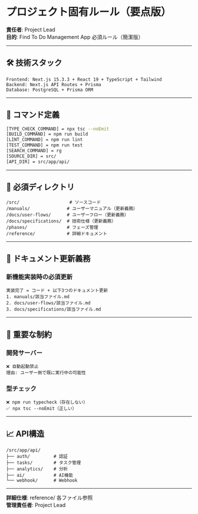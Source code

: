 # プロジェクト固有ルール（要点版）

**責任者**: Project Lead  
**目的**: Find To Do Management App 必須ルール（簡潔版）

---

## 🛠️ 技術スタック

```
Frontend: Next.js 15.3.3 + React 19 + TypeScript + Tailwind
Backend: Next.js API Routes + Prisma
Database: PostgreSQL + Prisma ORM
```

---

## 🔧 コマンド定義

```bash
[TYPE_CHECK_COMMAND] = npx tsc --noEmit
[BUILD_COMMAND] = npm run build
[LINT_COMMAND] = npm run lint
[TEST_COMMAND] = npm run test
[SEARCH_COMMAND] = rg
[SOURCE_DIR] = src/
[API_DIR] = src/app/api/
```

---

## 📂 必須ディレクトリ

```
/src/                   # ソースコード
/manuals/              # ユーザーマニュアル（更新義務）
/docs/user-flows/      # ユーザーフロー（更新義務）
/docs/specifications/  # 技術仕様（更新義務）
/phases/               # フェーズ管理
/reference/            # 詳細ドキュメント
```

---

## 📝 ドキュメント更新義務

### **新機能実装時の必須更新**
```
実装完了 = コード + 以下3つのドキュメント更新
1. manuals/該当ファイル.md
2. docs/user-flows/該当ファイル.md  
3. docs/specifications/該当ファイル.md
```

---

## 🚫 重要な制約

### **開発サーバー**
```
❌ 自動起動禁止
理由: ユーザー側で既に実行中の可能性
```

### **型チェック**
```
❌ npm run typecheck（存在しない）
✅ npx tsc --noEmit（正しい）
```

---

## 📈 API構造

```
/src/app/api/
├── auth/         # 認証
├── tasks/        # タスク管理
├── analytics/    # 分析
├── ai/           # AI機能
└── webhook/      # Webhook
```

---

**詳細仕様**: reference/ 各ファイル参照  
**管理責任者**: Project Lead
